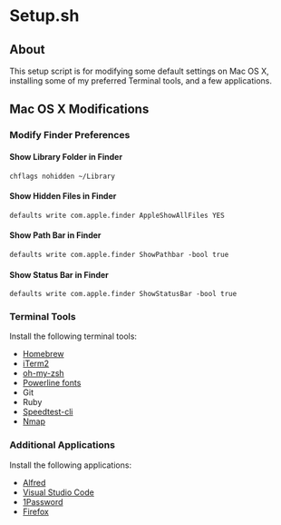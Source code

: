 # Setup.sh

## About

This setup script is for modifying some default settings on Mac OS X, installing some of my preferred Terminal tools, and a few applications.

## Mac OS X Modifications

### Modify Finder Preferences

#### Show Library Folder in Finder

``` chflags nohidden ~/Library ```

#### Show Hidden Files in Finder

``` defaults write com.apple.finder AppleShowAllFiles YES ```

#### Show Path Bar in Finder

``` defaults write com.apple.finder ShowPathbar -bool true ```

#### Show Status Bar in Finder

``` defaults write com.apple.finder ShowStatusBar -bool true ``` 

### Terminal Tools

Install the following terminal tools:

- [Homebrew](https://brew.sh/)
- [iTerm2](https://www.iterm2.com/)
- [oh-my-zsh](https://ohmyz.sh/)
- [Powerline fonts](https://github.com/powerline/fonts)
- Git
- Ruby
- [Speedtest-cli](https://github.com/sivel/speedtest-cli)
- [Nmap](https://nmap.org/)

### Additional Applications

Install the following applications:

- [Alfred](https://www.alfredapp.com/)
- [Visual Studio Code](https://code.visualstudio.com/)
- [1Password](https://1password.com/)
- [Firefox](https://www.mozilla.org/en-US/firefox/new/)